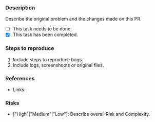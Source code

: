 ### Description
Describe the original problem and the changes made on this PR.

- [ ] This task needs to be done.
- [x] This task has been completed.

### Steps to reproduce

1. Include steps to reproduce bugs.
2. Include logs, screenshoots or original files.

### References
- Links:

### Risks
- ["High"|"Medium"|"Low"]: Describe overall Risk and Complexity.
